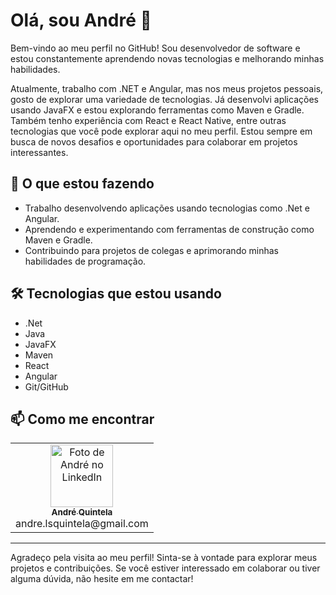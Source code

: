 # Olá, sou André 👋

Bem-vindo ao meu perfil no GitHub! Sou desenvolvedor de software e estou constantemente aprendendo novas tecnologias e melhorando minhas habilidades.

Atualmente, trabalho com .NET e Angular, mas nos meus projetos pessoais, gosto de explorar uma variedade de tecnologias. Já desenvolvi aplicações usando JavaFX e estou explorando ferramentas como Maven e Gradle. Também tenho experiência com React e React Native, entre outras tecnologias que você pode explorar aqui no meu perfil. Estou sempre em busca de novos desafios e oportunidades para colaborar em projetos interessantes.

## 🚀 O que estou fazendo

- Trabalho desenvolvendo aplicações usando tecnologias como .Net e Angular.
- Aprendendo e experimentando com ferramentas de construção como Maven e Gradle.
- Contribuindo para projetos de colegas e aprimorando minhas habilidades de programação.

## 🛠️ Tecnologias que estou usando
- .Net
- Java
- JavaFX
- Maven
- React
- Angular
- Git/GitHub

## 📫 Como me encontrar

<table align="center">
  <tr>
    <td align="center">
      <a href="https://github.com/Andre-Quintela" title="Perfil de André Quintela">
        <img src="https://media.licdn.com/dms/image/v2/D4D03AQFcLJGIkvQkwA/profile-displayphoto-shrink_200_200/profile-displayphoto-shrink_200_200/0/1722270168067?e=1735171200&v=beta&t=XaLYC0USBXWDLsxO5mqIkQo6NKJA1BMWNigUv1UaNBs" width="100px;" alt="Foto de André no LinkedIn"/><br>
        <sub><b>André Quintela</b></sub><br>
        <a>andre.lsquintela@gmail.com</a>
      </a>
    </td>
</table>

---

Agradeço pela visita ao meu perfil! Sinta-se à vontade para explorar meus projetos e contribuições. Se você estiver interessado em colaborar ou tiver alguma dúvida, não hesite em me contactar!

